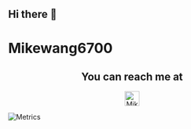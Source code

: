 ## Hi there 👋

# Mikewang6700

<h2 align="center">You can reach me at</h2>

<p align="center">
    <a href="#">
        <img src="https://d2fltix0v2e0sb.cloudfront.net/dev-badge.svg" alt="Mikewang6700's github homepage" height="30" width="30">
    </a>
</p>

![Metrics](https://metrics.lecoq.io/mikewang6700?template=classic&base=header%2C%20activity%2C%20community%2C%20repositories%2C%20metadata&base.indepth=false&base.hireable=false&base.skip=false&config.timezone=Etc%2FGMT-8)
